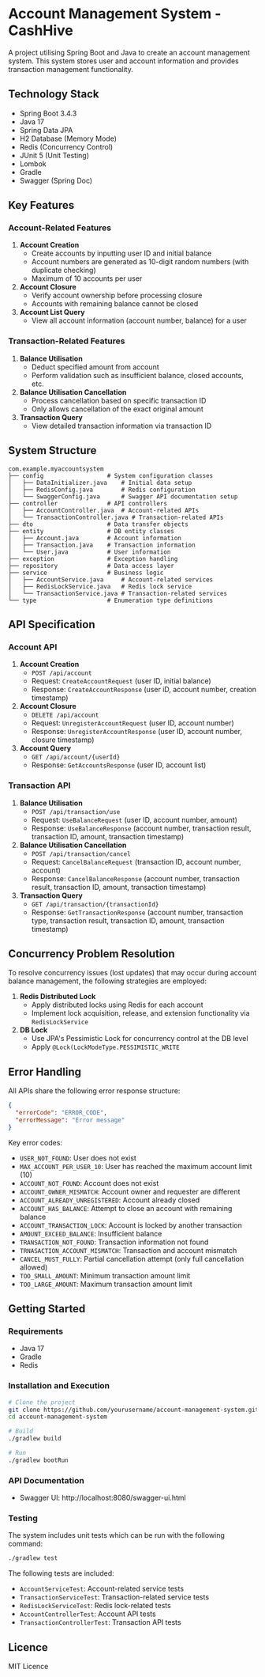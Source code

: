 # Account Management System - CashHive

A project utilising Spring Boot and Java to create an account management system. 
This system stores user and account information and provides transaction 
management functionality.

## Technology Stack
- Spring Boot 3.4.3
- Java 17
- Spring Data JPA
- H2 Database (Memory Mode)
- Redis (Concurrency Control)
- JUnit 5 (Unit Testing)
- Lombok
- Gradle
- Swagger (Spring Doc)

## Key Features
### Account-Related Features
1. **Account Creation**
   - Create accounts by inputting user ID and initial balance
   - Account numbers are generated as 10-digit random numbers (with duplicate checking)
   - Maximum of 10 accounts per user
2. **Account Closure**
   - Verify account ownership before processing closure
   - Accounts with remaining balance cannot be closed
3. **Account List Query**
   - View all account information (account number, balance) for a user

### Transaction-Related Features
1. **Balance Utilisation**
   - Deduct specified amount from account
   - Perform validation such as insufficient balance, closed accounts, etc.
2. **Balance Utilisation Cancellation**
   - Process cancellation based on specific transaction ID
   - Only allows cancellation of the exact original amount
3. **Transaction Query**
   - View detailed transaction information via transaction ID

## System Structure
``` text
com.example.myaccountsystem
├── config                  # System configuration classes
│   ├── DataInitializer.java    # Initial data setup
│   ├── RedisConfig.java        # Redis configuration
│   └── SwaggerConfig.java      # Swagger API documentation setup
├── controller              # API controllers
│   ├── AccountController.java  # Account-related APIs
│   └── TransactionController.java # Transaction-related APIs
├── dto                     # Data transfer objects
├── entity                  # DB entity classes
│   ├── Account.java        # Account information
│   ├── Transaction.java    # Transaction information
│   └── User.java           # User information
├── exception               # Exception handling
├── repository              # Data access layer
├── service                 # Business logic
│   ├── AccountService.java     # Account-related services
│   ├── RedisLockService.java   # Redis lock service
│   └── TransactionService.java # Transaction-related services
└── type                    # Enumeration type definitions
```

## API Specification
### Account API
1. **Account Creation**
   - `POST /api/account`
   - Request: `CreateAccountRequest` (user ID, initial balance)
   - Response: `CreateAccountResponse` (user iD, account number, creation timestamp)
2. **Account Closure**
    - `DELETE /api/account`
    - Request: `UnregisterAccountRequest` (user ID, account number)
    - Response: `UnregisterAccountResponse` (user ID, account number, closure timestamp)
3. **Account Query**
   - `GET /api/account/{userId}`
   - Response: `GetAccountsResponse` (user ID, account list)

### Transaction API
1. **Balance Utilisation**
   - `POST /api/transaction/use`
   - Request: `UseBalanceRequest` (user ID, account number, amount)
   - Response: `UseBalanceResponse` (account number, transaction result, transaction ID, amount, transaction timestamp)
2. **Balance Utilisation Cancellation**
    - `POST /api/transaction/cancel`
    - Request: `CancelBalanceRequest` (transaction ID, account number, account)
    - Response: `CancelBalanceResponse` (account number, transaction result, transaction ID, amount, transaction timestamp)
3. **Transaction Query**
   - `GET /api/transaction/{transactionId}`
   - Response: `GetTransactionResponse` (account number, transaction type, transaction result, transaction ID, amount, transaction timestamp)

## Concurrency Problem Resolution
To resolve concurrency issues (lost updates) that may occur during account balance management,
the following strategies are employed:

1. **Redis Distributed Lock**
   - Apply distributed locks using Redis for each account
   - Implement lock acquisition, release, and extension functionality via `RedisLockService`
2. **DB Lock**
   - Use JPA's Pessimistic Lock for concurrency control at the DB level
   - Apply `@Lock(LockModeType.PESSIMISTIC_WRITE`

## Error Handling
All APIs share the following error response structure:

``` json
{
  "errorCode": "ERROR_CODE",
  "errorMessage": "Error message"
}
```

Key error codes:
- `USER_NOT_FOUND`: User does not exist
- `MAX_ACCOUNT_PER_USER_10`: User has reached the maximum account limit (10)
- `ACCOUNT_NOT_FOUND`: Account does not exist
- `ACCOUNT_OWNER_MISMATCH`: Account owner and requester are different
- `ACCOUNT_ALREADY_UNREGISTERED`: Account already closed
- `ACCOUNT_HAS_BALANCE`: Attempt to close an account with remaining balance
- `ACCOUNT_TRANSACTION_LOCK`: Account is locked by another transaction
- `AMOUNT_EXCEED_BALANCE`: Insufficient balance
- `TRANSACTION_NOT_FOUND`: Transaction information not found
- `TRNASACTION_ACCOUNT_MISMATCH`: Transaction and account mismatch
- `CANCEL_MUST_FULLY`: Partial cancellation attempt (only full cancellation allowed)
- `TOO_SMALL_AMOUNT`: Minimum transaction amount limit
- `TOO_LARGE_AMOUNT`: Maximum transaction amount limit

## Getting Started
### Requirements
- Java 17
- Gradle
- Redis

### Installation and Execution
``` bash
# Clone the project
git clone https://github.com/yourusername/account-management-system.git
cd account-management-system

# Build
./gradlew build

# Run
./gradlew bootRun
```

### API Documentation
- Swagger UI: http://localhost:8080/swagger-ui.html

### Testing
The system includes unit tests which can be run with the following command:
``` bash
./gradlew test
```

The following tests are included:
- `AccountServiceTest`: Account-related service tests
- `TransactionServiceTest`: Transaction-related service tests
- `RedisLockServiceTest`: Redis lock-related tests
- `AccountControllerTest`: Account API tests
- `TransactionControllerTest`: Transaction API tests

## Licence
MIT Licence